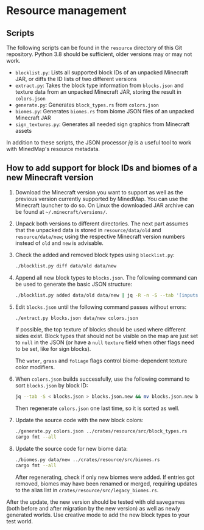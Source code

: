 # Resource management

## Scripts

The following scripts can be found in the `resource` directory of this Git
repository. Python 3.8 should be sufficient, older versions may or may not
work.

- `blocklist.py`: Lists all supported block IDs of an unpacked Minecraft JAR, or diffs the ID lists
  of two different versions
- `extract.py`: Takes the block type information from `blocks.json` and texture data
  from an unpacked Minecraft JAR, storing the result in `colors.json`
- `generate.py`: Generates `block_types.rs` from `colors.json`
- `biomes.py`: Generates `biomes.rs` from biome JSON files of an unpacked
  Minecraft JAR
- `sign_textures.py`: Generates all needed sign graphics from Minecraft assets

In addition to these scripts, the JSON processor *jq* is a useful tool to work
with MinedMap's resource metadata.


## How to add support for block IDs and biomes of a new Minecraft version

1. Download the Minecraft version you want to support as well as the previous
   version currently supported by MinedMap. You can use the Minecraft launcher
   to do so. On Linux the downloaded JAR archive can be found at
   `~/.minecraft/versions/`.
2. Unpack both versions to different directories. The next part assumes that
   the unpacked data is stored in `resource/data/old` and `resource/data/new`;
   using the respective Minecraft version numbers instead of `old`
   and `new` is advisable.
3. Check the added and removed block types using `blocklist.py`:

     ```sh
     ./blocklist.py diff data/old data/new
     ```

4. Append all new block types to `blocks.json`. The following command can be
   used to generate the basic JSON structure:

     ```sh
     ./blocklist.py added data/old data/new | jq -R -n -S --tab '[inputs] | map({key: ., value: {}}) | from_entries'
     ```

5. Edit `blocks.json` until the following command passes without errors:

     ```sh
     ./extract.py blocks.json data/new colors.json
     ```

   If possible, the top texture of blocks should be used where different sides
   exist. Block types that should not be visible on the map are just set to
   `null` in the JSON (or have a `null` `texture` field when other flags need
   to be set, like for sign blocks).

   The `water`, `grass` and `foliage` flags control biome-dependent texture color modifiers.

6. When `colors.json` builds successfully, use the following command to sort
   `blocks.json` by block ID:

     ```sh
     jq --tab -S < blocks.json > blocks.json.new && mv blocks.json.new blocks.json
     ```

   Then regenerate `colors.json` one last time, so it is sorted as well.

7. Update the source code with the new block colors:

     ```sh
     ./generate.py colors.json ../crates/resource/src/block_types.rs
     cargo fmt --all
     ```

8. Update the source code for new biome data:

     ```sh
     ./biomes.py data/new ../crates/resource/src/biomes.rs
     cargo fmt --all
     ```

    After regenerating, check if only new biomes were added. If entries
    got removed, biomes may have been renamed or merged, requiring updates
    to the alias list in `crates/resource/src/legacy_biomes.rs`.

After the update, the new version should be tested with old savegames (both
before and after migration by the new version) as well as newly generated
worlds. Use creative mode to add the new block types to your test world.

